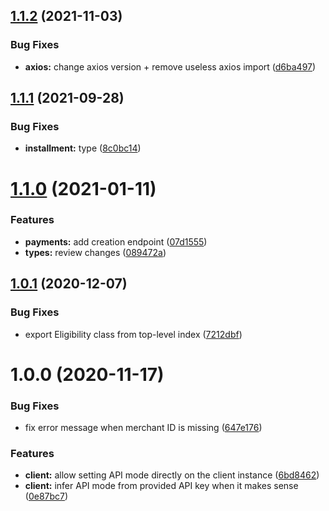 ## [1.1.2](https://github.com/alma/alma-js-client/compare/v1.1.1...v1.1.2) (2021-11-03)


### Bug Fixes

* **axios:** change axios version + remove useless axios import ([d6ba497](https://github.com/alma/alma-js-client/commit/d6ba49788e0f564c84241bff4f77bc0cbd510c99))

## [1.1.1](https://github.com/alma/alma-js-client/compare/v1.1.0...v1.1.1) (2021-09-28)


### Bug Fixes

* **installment:** type ([8c0bc14](https://github.com/alma/alma-js-client/commit/8c0bc148946a7f829472c53839ffbdc9b8afd028))

# [1.1.0](https://github.com/alma/alma-js-client/compare/v1.0.1...v1.1.0) (2021-01-11)


### Features

* **payments:** add creation endpoint ([07d1555](https://github.com/alma/alma-js-client/commit/07d1555a4a3abc5d0f252e56e82f3fadc3f3b4f8))
* **types:** review changes ([089472a](https://github.com/alma/alma-js-client/commit/089472a39be599599d34d58997c2ef6135ceb247))

## [1.0.1](https://github.com/alma/alma-js-client/compare/v1.0.0...v1.0.1) (2020-12-07)


### Bug Fixes

* export Eligibility class from top-level index ([7212dbf](https://github.com/alma/alma-js-client/commit/7212dbf0f0d06cc7232e8fc891e6b426cfbb52d9))

# 1.0.0 (2020-11-17)


### Bug Fixes

* fix error message when merchant ID is missing ([647e176](https://github.com/alma/alma-js-client/commit/647e17680403e0ae73111f4c270e534e2f960d31))


### Features

* **client:** allow setting API mode directly on the client instance ([6bd8462](https://github.com/alma/alma-js-client/commit/6bd84629165bf3e45e409c056283dc56be847522))
* **client:** infer API mode from provided API key when it makes sense ([0e87bc7](https://github.com/alma/alma-js-client/commit/0e87bc7d071dd1e58e454f124c93e491b834da5c))
